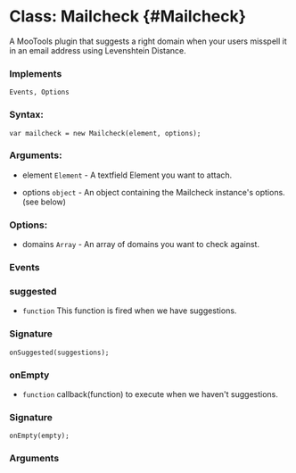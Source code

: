 Class: Mailcheck {#Mailcheck}
==============================

A MooTools plugin that suggests a right domain when your users misspell it in an email address using Levenshtein Distance.

### Implements

    Events, Options

### Syntax:

    var mailcheck = new Mailcheck(element, options);

### Arguments:

- element `Element` - A textfield Element you want to attach.

- options `object`  - An object containing the Mailcheck instance's options. (see below)

### Options:

- domains `Array` - An array of domains you want to check against.

### Events

### suggested

* `function` This function is fired when we have suggestions.

### Signature

    onSuggested(suggestions);

### onEmpty

* `function` callback(function) to execute when we haven't suggestions.

### Signature

    onEmpty(empty);

### Arguments



